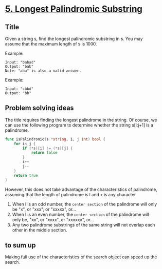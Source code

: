 # [5. Longest Palindromic Substring](https://leetcode.com/problems/longest-palindromic-substring/)

## Title
Given a string s, find the longest palindromic substring in s. You may assume that the maximum length of s is 1000.

Example:
```
Input: "babad"
Output: "bab"
Note: "aba" is also a valid answer.
```
Example:
```
Input: "cbbd"
Output: "bb"
```
## Problem solving ideas
The title requires finding the longest palindrome in the string.
Of course, we can use the following program to determine whether the string s[i:j+1] is a palindrome.
```go
func isPalindromic(s *string, i, j int) bool {
    for i< j {
        if (*s)[i] != (*s)[j] {
            return false
        }
        i++
        j--
    }
    return true
}
```
However, this does not take advantage of the characteristics of palindrome, assuming that the length of palindrome is l and x is any character
1. When l is an odd number, the `center section` of the palindrome will only be "x", or "xxx", or "xxxxx", or...
1. When l is an even number, the `center section` of the palindrome will only be, "xx", or "xxxx", or "xxxxxx", or...
1. Any two palindrome substrings of the same string will not overlap each other in the middle section.

## to sum up
Making full use of the characteristics of the search object can speed up the search.